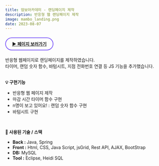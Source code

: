 ```yaml
---
title: 맘보아카데미 - 랜딩페이지 제작
description: 반응형 웹 랜딩페이지 제작
image: mambo_landing.png
date: 2023-08-07
---
```


<br>
<!-- 페이지 보러가기 -->
<a href="https://www.mambo-academy.com/landing/barista" style="border: 2px solid #724CF9; border-radius: 30px;padding: 10px 20px;"><b>▶ 페이지 보러가기</b></a><br/><br/>

<!-- 글 내용 -->
반응형 웹페이지로 랜딩페이지를 제작하였습니다.<br/>
타이머, 랜덤 숫자 함수, 바텀시트, 지점 전화번호 연결 등 JS 기능을 추가했습니다.<br/><br/>
<!-- 구현기능 -->
<b>💡 구현기능</b><br/>
<ul>
    <li>반응형 웹 페이지 제작 </li>
    <li>마감 시간 타이머 함수 구현 </li>
    <li>n명이 보고 있어요! : 랜덤 숫자 함수 구현 </li>
    <li>바텀시트 구현 </li>
</ul>
<br/>

<!-- 기술 스택 -->
<b>📌 사용된 기술 / 스택</b><br/> 
<ul>
    <li><b>Back : </b>Java, Spring</li>
    <li><b>Front :</b> Html, CSS, Java Script, jsGrid, Rest API, AJAX, BootStrap</li>
    <li><b>DB:</b> MySQL</li>
    <li><b>Tool :</b> Eclipse, Heidi SQL</li>
</ul>
<br/>
